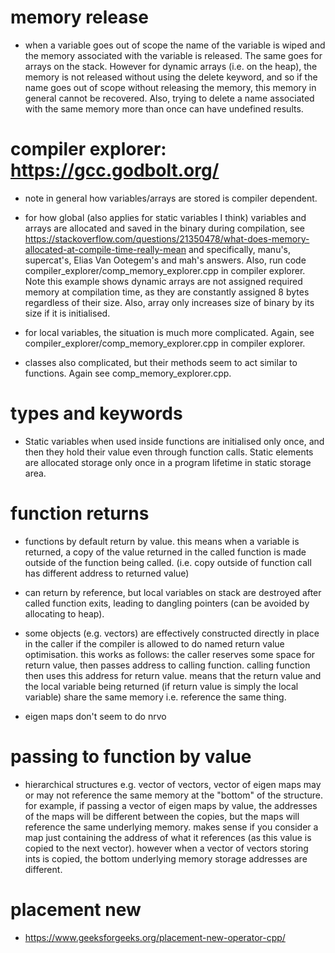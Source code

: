 # memory release

- when a variable goes out of scope the name of the variable is wiped and the memory associated with the variable is released. The same goes for arrays on the stack. However for dynamic arrays (i.e. on the heap), the memory is not released without using the delete keyword, and so if the name goes out of scope without releasing the memory, this memory in general cannot be recovered. Also, trying to delete a name associated with the same memory more than once can have undefined results.

# compiler explorer: https://gcc.godbolt.org/

- note in general how variables/arrays are stored is compiler dependent.

- for how global (also applies for static variables I think) variables and arrays are allocated and saved in the binary during compilation, see https://stackoverflow.com/questions/21350478/what-does-memory-allocated-at-compile-time-really-mean and specifically, manu's, supercat's, Elias Van Ootegem's and mah's answers. Also, run code compiler_explorer/comp_memory_explorer.cpp in compiler explorer. Note this example shows dynamic arrays are not assigned required memory at compilation time, as they are constantly assigned 8 bytes regardless of their size. Also, array only increases size of binary by its size if it is initialised.

- for local variables, the situation is much more complicated. Again, see compiler_explorer/comp_memory_explorer.cpp in compiler explorer.

- classes also complicated, but their methods seem to act similar to functions. Again see comp_memory_explorer.cpp.

# types and keywords

- Static variables when used inside functions are initialised only once, and then they hold their value even through function calls. Static elements are allocated storage only once in a program lifetime in static storage area. 

# function returns

- functions by default return by value. this means when a variable is returned, a copy of the value returned in the called function is made outside of the function being called. (i.e. copy outside of function call has different address to returned value)

- can return by reference, but local variables on stack are destroyed after called function exits, leading to dangling pointers (can be avoided by allocating to heap).

- some objects (e.g. vectors) are effectively constructed directly in place in the caller if the compiler is allowed to do named return value optimisation. this works as follows: the caller reserves some space for return value, then passes address to calling function. calling function then uses this address for return value. means that the return value and the local variable being returned (if return value is simply the local variable) share the same memory i.e. reference the same thing. 

- eigen maps don't seem to do nrvo

# passing to function by value

- hierarchical structures e.g. vector of vectors, vector of eigen maps may or may not reference the same memory at the "bottom" of the structure. for example, if passing a vector of eigen maps by value, the addresses of the maps will be different between the copies, but the maps will reference the same underlying memory. makes sense if you consider a map just containing the address of what it references (as this value is copied to the next vector). however when a vector of vectors storing ints is copied, the bottom underlying memory storage addresses are different.

# placement new

- https://www.geeksforgeeks.org/placement-new-operator-cpp/